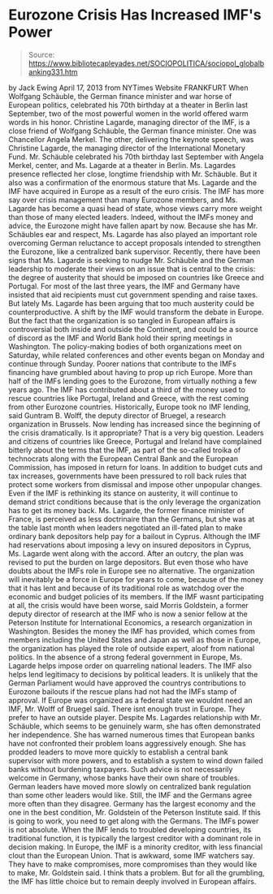 # Eurozone Crisis Has Increased IMF's Power

> Source: https://www.bibliotecapleyades.net/SOCIOPOLITICA/sociopol_globalbanking331.htm

by Jack Ewing
April 17, 2013
from
NYTimes Website
FRANKFURT
When Wolfgang Schäuble, the German finance minister and war horse of
European politics, celebrated his 70th birthday at a theater in
Berlin last September, two of the most powerful women in the world offered
warm words in his honor.
Christine Lagarde,
managing director of the IMF,
is a close friend of Wolfgang
Schäuble, the German finance minister.
One was Chancellor Angela Merkel.
The other, delivering the keynote speech, was Christine Lagarde, the
managing director of
the International Monetary Fund.
Mr. Schäuble celebrated his 70th birthday last September with
Angela Merkel, center, and
Ms. Lagarde at a theater in Berlin.
Ms. Lagardes presence reflected her close, longtime friendship with Mr.
Schäuble. But it also was a confirmation of the enormous stature that Ms.
Lagarde and the IMF have acquired in Europe as a result of the euro crisis.
The IMF has more say over crisis management than many Eurozone members, and
Ms. Lagarde has become a quasi head of state, whose views carry more weight
than those of many elected leaders. Indeed, without the IMFs money and
advice, the Eurozone might have fallen apart by now.
Because she has Mr. Schäubles ear and respect, Ms. Lagarde has also played
an important role overcoming German reluctance to accept proposals intended
to strengthen the Eurozone, like a centralized bank supervisor.
Recently, there have been signs that Ms. Lagarde is seeking to nudge Mr.
Schäuble and the German leadership to moderate their views on an issue that
is central to the crisis: the degree of austerity that should be imposed on
countries like Greece and Portugal.
For most of the last three years, the IMF and Germany have insisted that aid
recipients must cut government spending and raise taxes. But lately Ms.
Lagarde has been arguing that too much austerity could be counterproductive.
A shift by the IMF would transform the debate in Europe. But the fact that
the organization is so tangled in European affairs is controversial both
inside and outside the Continent, and could be a source of discord as the
IMF and World Bank hold their spring meetings in Washington.
The policy-making bodies of both organizations
meet on Saturday, while related conferences and other events began on Monday
and continue through Sunday. Poorer nations that contribute to the IMFs
financing have grumbled about having to prop up rich Europe.
More than half of the IMFs lending goes to the
Eurozone, from virtually nothing a few years ago.
The IMF has contributed about a third of the
money used to rescue countries like Portugal, Ireland and Greece, with the
rest coming from other Eurozone countries.
Historically, Europe took no IMF lending,
said Guntram B. Wolff, the deputy director of Bruegel, a research
organization in Brussels. Now lending has increased since the beginning
of the crisis dramatically. Is it appropriate? That is a very big
question.
Leaders and citizens of countries like Greece,
Portugal and Ireland have complained bitterly about the terms that the IMF,
as part of
the so-called troika of technocrats along
with the European Central Bank and the European Commission, has imposed in
return for loans.
In addition to budget cuts and tax increases, governments have been
pressured to roll back rules that protect some workers from dismissal and
impose other unpopular changes. Even if the IMF is rethinking its stance on
austerity, it will continue to demand strict conditions because that is the
only leverage the organization has to get its money back.
Ms. Lagarde, the former finance minister of France, is perceived as less
doctrinaire than the Germans, but she was at the table last month when
leaders negotiated an ill-fated plan to make ordinary bank depositors help
pay for a bailout in Cyprus.
Although the IMF had reservations about imposing
a levy on insured depositors in Cyprus, Ms. Lagarde went along with the
accord. After an outcry, the plan was revised to put the burden on large
depositors.
But even those who have doubts about the IMFs role in Europe see no
alternative.
The organization will inevitably be a force in
Europe for years to come, because of the money that it has lent and because
of its traditional role as watchdog over the economic and budget policies of
its members.
If the IMF wasnt participating at all, the
crisis would have been worse, said Morris Goldstein, a former deputy
director of research at the IMF who is now a senior fellow at the
Peterson Institute for International Economics, a research organization
in Washington.
Besides the money the IMF has provided, which
comes from members including the United States and Japan as well as those in
Europe, the organization has played the role of outside expert, aloof from
national politics.
In the absence of a strong federal government in
Europe, Ms. Lagarde helps impose order on quarreling national leaders.
The IMF also helps lend legitimacy to decisions by political leaders. It is
unlikely that the German Parliament would have approved the countrys
contributions to Eurozone bailouts if the rescue plans had not had the IMFs
stamp of approval.
If Europe was organized as a federal state
we wouldnt need an IMF, Mr. Wolff of Bruegel said. There isnt enough
trust in Europe. They prefer to have an outside player.
Despite Ms. Lagardes relationship with Mr.
Schäuble, which seems to be genuinely warm, she has often demonstrated her
independence.
She has warned numerous times that European
banks have not confronted their problem loans aggressively enough. She has
prodded leaders to move more quickly to establish a central bank supervisor
with more powers, and to establish a system to wind down failed banks
without burdening taxpayers.
Such advice is not necessarily welcome in Germany, whose banks have their
own share of troubles. German leaders have moved more slowly on centralized
bank regulation than some other leaders would like.
Still, the IMF and the Germans agree more often than they disagree.
Germany has the largest economy and the one
in the best condition, Mr. Goldstein of the Peterson Institute said.
If this is going to work, you need to get along with the Germans.
The IMFs power is not absolute.
When the IMF lends to troubled developing
countries, its traditional function, it is typically the largest creditor
with a dominant role in decision making. In Europe, the IMF is a minority
creditor, with less financial clout than the European Union.
That is awkward, some IMF watchers say.
They have to make compromises, more
compromises than they would like to make, Mr. Goldstein said. I think
thats a problem.
But for all the grumbling, the IMF has little
choice but to remain deeply involved in European affairs.
